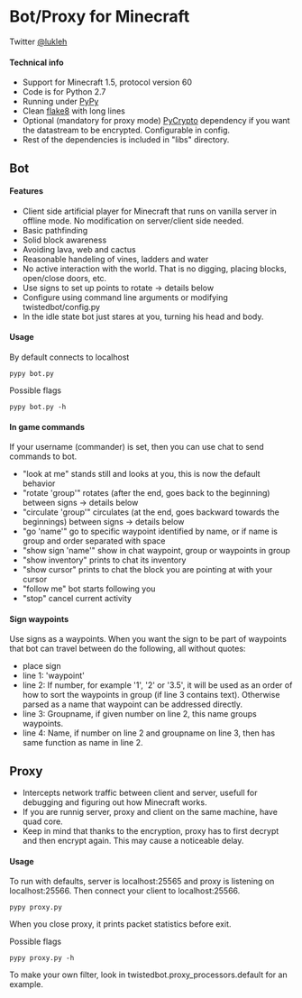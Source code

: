 # Bot/Proxy for Minecraft
Twitter [@lukleh](https://twitter.com/lukleh "@lukleh")
#### Technical info
- Support for Minecraft 1.5, protocol version 60
- Code is for Python 2.7
- Running under [PyPy](http://pypy.org/ "PyPy")
- Clean [flake8](http://pypi.python.org/pypi/flake8/ "flake8") with long lines
- Optional (mandatory for proxy mode) [PyCrypto](https://www.dlitz.net/software/pycrypto/ "PyCrypto") dependency if you want the datastream to be encrypted. Configurable in config.
- Rest of the dependencies is included in "libs" directory.


## Bot
#### Features
- Client side artificial player for Minecraft that runs on vanilla server in offline mode. No modification on server/client side needed.
- Basic pathfinding
- Solid block awareness
- Avoiding lava, web and cactus
- Reasonable handeling of vines, ladders and water
- No active interaction with the world. That is no digging, placing blocks, open/close doors, etc.
- Use signs to set up points to rotate  -> details below
- Configure using command line arguments or modifying twistedbot/config.py
- In the idle state bot just stares at you, turning his head and body.

#### Usage
By default connects to localhost

	pypy bot.py 

Possible flags

	pypy bot.py -h

#### In game commands
If your username (commander) is set, then you can use chat to send commands to bot.

- "look at me" stands still and looks at you, this is now the default behavior
- "rotate 'group'" rotates (after the end, goes back to the beginning) between signs -> details below
- "circulate 'group'" circulates (at the end, goes backward towards the beginnings) between signs -> details below
- "go 'name'" go to specific waypoint identified by name, or if name is group and order separated with space
- "show sign 'name'" show in chat waypoint, group or waypoints in group
- "show inventory" prints to chat its inventory
- "show cursor" prints to chat the block you are pointing at with your cursor
- "follow me" bot starts following you
- "stop" cancel current activity

#### Sign waypoints
Use signs as a waypoints. When you want the sign to be part of waypoints that bot can travel between do the following, all without quotes:

- place sign
- line 1: 'waypoint' 
- line 2: If number, for example '1', '2' or '3.5', it will be used as an order of how to sort the waypoints in group (if line 3 contains text). Otherwise parsed as a name that waypoint can be addressed directly.
- line 3: Groupname, if given number on line 2, this name groups waypoints.
- line 4: Name, if number on line 2 and groupname on line 3, then has same function as name in line 2.

## Proxy
- Intercepts network traffic between client and server, usefull for debugging and figuring out how Minecraft works.
- If you are runnig server, proxy and client on the same machine, have quad core.
- Keep in mind that thanks to the encryption, proxy has to first decrypt and then encrypt again. This may cause a noticeable delay.

#### Usage
To run with defaults, server is localhost:25565 and proxy is listening on localhost:25566. Then connect your client to localhost:25566.

	pypy proxy.py
	
When you close proxy, it prints packet statistics before exit.

Possible flags

	pypy proxy.py -h

To make your own filter, look in twistedbot.proxy_processors.default for an example.
